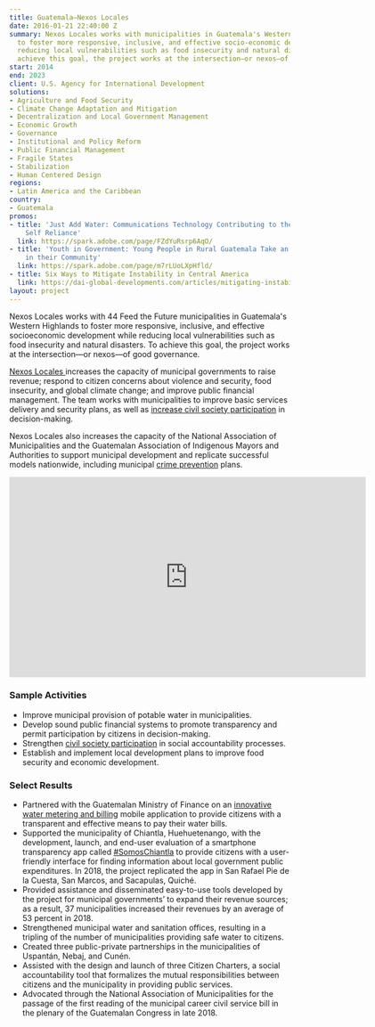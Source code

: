 ```yaml
---
title: Guatemala—Nexos Locales
date: 2016-01-21 22:40:00 Z
summary: Nexos Locales works with municipalities in Guatemala's Western Highlands
  to foster more responsive, inclusive, and effective socio-economic development while
  reducing local vulnerabilities such as food insecurity and natural disasters. To
  achieve this goal, the project works at the intersection—or nexos—of good governance.
start: 2014
end: 2023
client: U.S. Agency for International Development
solutions:
- Agriculture and Food Security
- Climate Change Adaptation and Mitigation
- Decentralization and Local Government Management
- Economic Growth
- Governance
- Institutional and Policy Reform
- Public Financial Management
- Fragile States
- Stabilization
- Human Centered Design
regions:
- Latin America and the Caribbean
country:
- Guatemala
promos:
- title: 'Just Add Water: Communications Technology Contributing to the Journey to
    Self Reliance'
  link: https://spark.adobe.com/page/FZdYuRsrp6AqO/
- title: 'Youth in Government: Young People in Rural Guatemala Take an Active Role
    in their Community'
  link: https://spark.adobe.com/page/m7rLUoLXpHfld/
- title: Six Ways to Mitigate Instability in Central America
  link: https://dai-global-developments.com/articles/mitigating-instability-in-central-america
layout: project
---
```


Nexos Locales works with 44 Feed the Future municipalities in Guatemala's Western Highlands to foster more responsive, inclusive, and effective socioeconomic development while reducing local vulnerabilities such as food insecurity and natural disasters. To achieve this goal, the project works at the intersection—or nexos—of good governance.

[Nexos Locales ](http://www.nexoslocales.com/) increases the capacity of municipal governments to raise revenue; respond to citizen concerns about violence and security, food insecurity, and global climate change; and improve public financial management. The team works with municipalities to improve basic services delivery and security plans, as well as [increase civil society participation](http://dai-global-developments.com/articles/mitigating-instability-in-central-america?utm_source=daidotcom) in decision-making.

Nexos Locales also increases the capacity of the National Association of Municipalities and the Guatemalan Association of Indigenous Mayors and Authorities to support municipal development and replicate successful models nationwide, including municipal [crime prevention](https://medium.com/usaid-2030/providing-hope-for-a-violence-free-future-609ead1771ad) plans.

<iframe src="https://player.vimeo.com/video/252925588" width="640" height="360" frameborder="0" webkitallowfullscreen mozallowfullscreen allowfullscreen></iframe>

### Sample Activities

* Improve municipal provision of potable water in municipalities.
* Develop sound public financial systems to promote transparency and permit participation by citizens in decision-making.
* Strengthen [civil society participation](https://dai-global-digital.com/dai-launches-human-centered-design-whitepaper.html) in social accountability processes.
* Establish and implement local development plans to improve food security and economic development.

### Select Results

* Partnered with the Guatemalan Ministry of Finance on an [innovative water metering and billing](https://spark.adobe.com/page/FZdYuRsrp6AqO/) mobile application to provide citizens with a transparent and effective means to pay their water bills. 
* Supported the municipality of Chiantla, Huehuetenango, with the development, launch, and end-user evaluation of a smartphone transparency app called [#SomosChiantla](https://dai-global-digital.com/governance-app-guatemala.html) to provide citizens with a user-friendly interface for finding information about local government public expenditures. In 2018, the project replicated the app in San Rafael Pie de la Cuesta, San Marcos, and Sacapulas, Quiché.
* Provided assistance and disseminated easy-to-use tools developed by the project for municipal governments’ to expand their revenue sources; as a result, 37 municipalities increased their revenues by an average of 53 percent in 2018.
* Strengthened municipal water and sanitation offices, resulting in a tripling of the number of municipalities providing safe water to citizens.
* Created three public-private partnerships in the municipalities of Uspantán, Nebaj, and Cunén.
* Assisted with the design and launch of three Citizen Charters, a social accountability tool that formalizes the mutual responsibilities between citizens and the municipality in providing public services.
* Advocated through the National Association of Municipalities for the passage of the first reading of the municipal career civil service bill in the plenary of the Guatemalan Congress in late 2018.